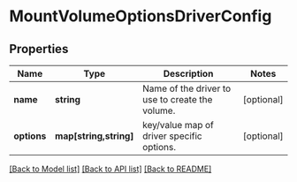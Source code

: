 # MountVolumeOptionsDriverConfig

## Properties
Name | Type | Description | Notes
------------ | ------------- | ------------- | -------------
**name** | **string** | Name of the driver to use to create the volume. | [optional] 
**options** | **map[string,string]** | key/value map of driver specific options. | [optional] 

[[Back to Model list]](../README.md#documentation-for-models) [[Back to API list]](../README.md#documentation-for-api-endpoints) [[Back to README]](../README.md)


